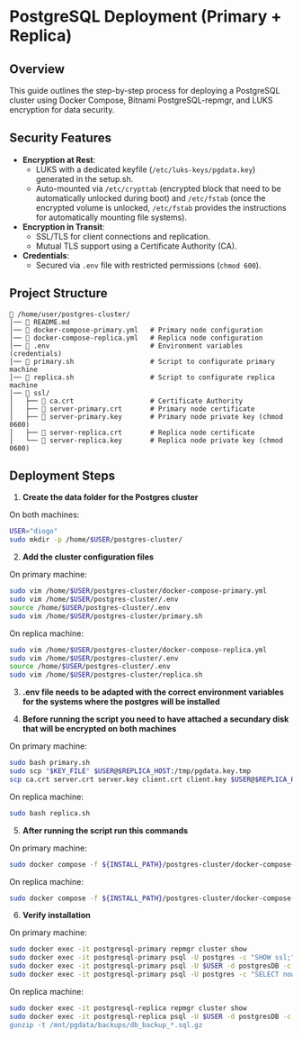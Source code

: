 # PostgreSQL Deployment (Primary + Replica)

## Overview

This guide outlines the step-by-step process for deploying a PostgreSQL cluster using Docker Compose, Bitnami PostgreSQL-repmgr, and LUKS encryption for data security.

## Security Features

- **Encryption at Rest**:  
  - LUKS with a dedicated keyfile (`/etc/luks-keys/pgdata.key`) generated in the setup.sh.  
  - Auto-mounted via `/etc/crypttab` (encrypted block that need to be automatically unlocked during boot) and `/etc/fstab` (once the encrypted volume is unlocked, `/etc/fstab` provides the instructions for automatically mounting file systems).
- **Encryption in Transit**:  
  - SSL/TLS for client connections and replication.  
  - Mutual TLS support using a Certificate Authority (CA).  
- **Credentials**:  
  - Secured via `.env` file with restricted permissions (`chmod 600`).  

## Project Structure

```plaintext
📁 /home/user/postgres-cluster/
│── 📄 README.md
│── 📄 docker-compose-primary.yml   # Primary node configuration
│── 📄 docker-compose-replica.yml   # Replica node configuration
│── 📄 .env                         # Environment variables (credentials)
│── 📄 primary.sh                   # Script to configurate primary machine
│── 📄 replica.sh                   # Script to configurate replica machine
│── 📁 ssl/
│   ├── 📄 ca.crt                   # Certificate Authority
│   ├── 📄 server-primary.crt       # Primary node certificate
│   ├── 📄 server-primary.key       # Primary node private key (chmod 0600)
│   ├── 📄 server-replica.crt       # Replica node certificate
│   └── 📄 server-replica.key       # Replica node private key (chmod 0600)
```

## Deployment Steps

1. **Create the data folder for the Postgres cluster**

On both machines:
```bash
USER="diogo" 
sudo mkdir -p /home/$USER/postgres-cluster/
```

2. **Add the cluster configuration files**

On primary machine:
```bash
sudo vim /home/$USER/postgres-cluster/docker-compose-primary.yml
sudo vim /home/$USER/postgres-cluster/.env
source /home/$USER/postgres-cluster/.env
sudo vim /home/$USER/postgres-cluster/primary.sh
```

On replica machine:
```bash
sudo vim /home/$USER/postgres-cluster/docker-compose-replica.yml
sudo vim /home/$USER/postgres-cluster/.env
source /home/$USER/postgres-cluster/.env
sudo vim /home/$USER/postgres-cluster/replica.sh
```

3. **.env file needs to be adapted with the correct environment variables for the systems where the postgres will be installed**

4. **Before running the script you need to have attached a secundary disk that will be encrypted on both machines**

On primary machine:
```bash
sudo bash primary.sh
sudo scp "$KEY_FILE" $USER@$REPLICA_HOST:/tmp/pgdata.key.tmp                             # Copy the key file to the Replica host
scp ca.crt server.crt server.key client.crt client.key $USER@$REPLICA_HOST:${INSTALL_PATH}/postgres-cluster/ssl/
```
On replica machine:
```bash
sudo bash replica.sh
```

5. **After running the script run this commands**

On primary machine:
```bash
sudo docker compose -f ${INSTALL_PATH}/postgres-cluster/docker-compose-primary.yml up -d # Ensures the primary PostgreSQL container starts only on the primary machine
```

On replica machine:
```bash
sudo docker compose -f ${INSTALL_PATH}/postgres-cluster/docker-compose-replica.yml up -d # Ensures the replica PostgreSQL container starts only on the replica machine
```

6. **Verify installation**

On primary machine:
```bash
sudo docker exec -it postgresql-primary repmgr cluster show
sudo docker exec -it postgresql-primary psql -U postgres -c "SHOW ssl;"
sudo docker exec -it postgresql-primary psql -U $USER -d postgresDB -c "SELECT * FROM pg_stat_replication;"
sudo docker exec -it postgresql-primary psql -U postgres -c "SELECT now() - pg_last_xact_replay_timestamp() AS replication_lag;"
```

On replica machine:
```bash
sudo docker exec -it postgresql-replica repmgr cluster show
sudo docker exec -it postgresql-replica psql -U $USER -d postgresDB -c "SELECT * FROM pg_stat_wal_receiver;
gunzip -t /mnt/pgdata/backups/db_backup_*.sql.gz
```